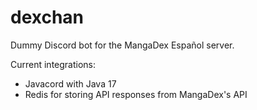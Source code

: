 # dexchan
Dummy Discord bot for the MangaDex Español server.

Current integrations:
- Javacord with Java 17
- Redis for storing API responses from MangaDex's API
